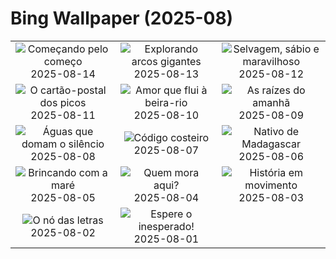 # Bing Wallpaper (2025-08)

|  |  |  |
|:---:|:---:|:---:|
| ![](https://www.bing.com/th?id=OHR.PizNairPeak_PT-BR9393263322_400x240.jpg "Começando pelo começo") 2025-08-14 | ![](https://www.bing.com/th?id=OHR.CoronaArch_PT-BR8379386277_400x240.jpg "Explorando arcos gigantes") 2025-08-13 | ![](https://www.bing.com/th?id=OHR.KenyaElephants_PT-BR8192553536_400x240.jpg "Selvagem, sábio e maravilhoso") 2025-08-12 |
| ![](https://www.bing.com/th?id=OHR.SantaMaddalena_PT-BR8037703771_400x240.jpg "O cartão-postal dos picos") 2025-08-11 | ![](https://www.bing.com/th?id=OHR.DiaPais_PT-BR3238446689_400x240.jpg "Amor que flui à beira-rio") 2025-08-10 | ![](https://www.bing.com/th?id=OHR.MaoriRock_PT-BR7824460813_400x240.jpg "As raízes do amanhã") 2025-08-09 |
| ![](https://www.bing.com/th?id=OHR.IguazuArgentina_PT-BR7659880739_400x240.jpg "Águas que domam o silêncio") 2025-08-08 | ![](https://www.bing.com/th?id=OHR.GasparillaLight_PT-BR0335671188_400x240.jpg "Código costeiro") 2025-08-07 | ![](https://www.bing.com/th?id=OHR.BabyLemur_PT-BR1048379663_400x240.jpg "Nativo de Madagascar") 2025-08-06 |
| ![](https://www.bing.com/th?id=OHR.CaliforniaTidepool_PT-BR9575263840_400x240.jpg "Brincando com a maré") 2025-08-05 | ![](https://www.bing.com/th?id=OHR.LaplandOwl_PT-BR9387648835_400x240.jpg "Quem mora aqui?") 2025-08-04 | ![](https://www.bing.com/th?id=OHR.DiaCapoeirista_PT-BR1567987361_400x240.jpg "História em movimento") 2025-08-03 |
| ![](https://www.bing.com/th?id=OHR.RotatoriaLetras_PT-BR3269837053_400x240.jpg "O nó das letras") 2025-08-02 | ![](https://www.bing.com/th?id=OHR.EdinburghFringe_PT-BR1616898906_400x240.jpg "Espere o inesperado!") 2025-08-01 |  |

